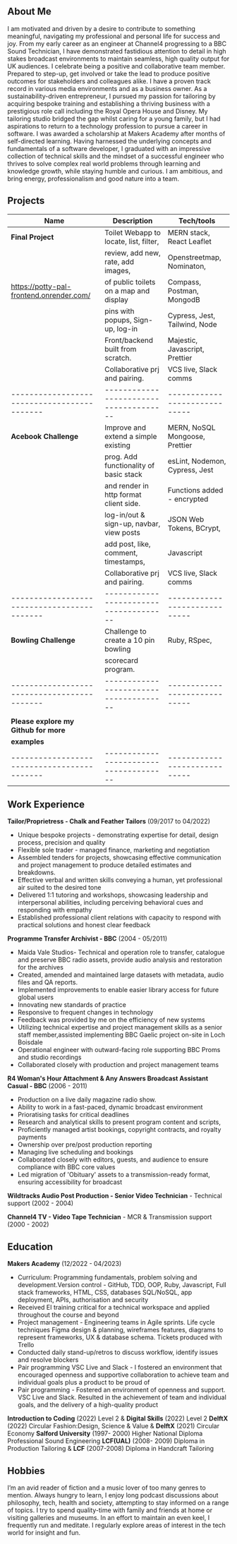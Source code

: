 ## About Me

I am motivated and driven by a desire to contribute to something meaningful, navigating my professional and personal life for success and joy. From my early career as an engineer at Channel4 progressing to a BBC Sound Technician, I have demonstrated fastidious attention to detail in high stakes broadcast environments to maintain seamless, high quality output for UK audiences.
I celebrate being a positive and collaborative team member. Prepared to step-up, get involved or take the lead to produce positive outcomes for stakeholders and colleagues alike. I have a proven track record in various media environments and as a business owner.
As a sustainability-driven entrepreneur, I pursued my passion for tailoring by acquiring bespoke training and establishing a thriving business with a prestigious role call including the Royal Opera House and Disney.
My tailoring studio bridged the gap whilst caring for a young family, but I had aspirations to return to a technology profession to pursue a career in software. I was awarded a scholarship at Makers Academy after months of self-directed learning.
Having harnessed the underlying concepts and fundamentals of a software developer, I graduated with an impressive collection of technical skills and the mindset of a successful engineer who thrives to solve complex real world problems through learning and knowledge growth, while staying humble and curious.
I am ambitious, and bring energy, professionalism and good nature into a team.

## Projects

| Name                                        | Description                              | Tech/tools                     |
| ------------------------------------------- | ---------------------------------------- | ------------------------------ |
| **Final Project**                           | Toilet Webapp to locate, list, filter,   | MERN stack, React Leaflet      |
|                                             | review, add new, rate, add images,       | Openstreetmap, Nominaton,      |
| https://potty-pal-frontend.onrender.com/    | of public toilets on a map and display   | Compass, Postman, MongodB      |
|                                             | pins with popups, Sign-up, log-in        | Cypress, Jest, Tailwind, Node  |
|                                             | Front/backend built from scratch.        | Majestic, Javascript, Prettier |
|                                             | Collaborative prj and pairing.           | VCS live, Slack comms          |
| ------------------------------------------- | --------------------------------------   | -----------------------------  |
| **Acebook Challenge**                       | Improve and extend a simple existing     | MERN, NoSQL Mongoose, Prettier |
|                                             | prog. Add functionality of basic stack   | esLint, Nodemon, Cypress, Jest |
|                                             | and render in http format client side.   | Functions added - encrypted    |
|                                             | log-in/out & sign-up, navbar, view posts | JSON Web Tokens, BCrypt,       |
|                                             | add post, like, comment, timestamps,     | Javascript                     |
|                                             | Collaborative prj and pairing.           | VCS live, Slack comms          |
| ------------------------------------------- | --------------------------------------   | -----------------------------  |
| **Bowling Challenge**                       | Challenge to create a 10 pin bowling     | Ruby, RSpec,                   |
|                                             | scorecard program.                       |                                |
| ------------------------------------------- | --------------------------------------   | -----------------------------  |
|                                             |                                          |                                |
| **Please explore my Github for more**       |                                          |                                |
| **examples**                                |                                          |                                |
| ------------------------------------------- | --------------------------------------   | -----------------------------  |

## Work Experience

**Tailor/Proprietress - Chalk and Feather Tailors** (09/2017 to 04/2022)

- Unique bespoke projects - demonstrating expertise for detail, design process, precision and quality
- Flexible sole trader - managed finance, marketing and negotiation
- Assembled tenders for projects, showcasing effective communication and project management to produce detailed estimates and breakdowns.
- Effective verbal and written skills conveying a human, yet professional air suited to the desired tone
- Delivered 1:1 tutoring and workshops, showcasing leadership and interpersonal abilities, including perceiving behavioral cues and responding with empathy
- Established professional client relations with capacity to respond with practical solutions and honest clear feedback

**Programme Transfer Archivist - BBC** (2004 - 05/2011)

- Maida Vale Studios- Technical and operation role to transfer, catalogue and preserve BBC radio assets, provide audio analysis and restoration for the archives
- Created, amended and maintained large datasets with metadata, audio files and QA reports.
- Implemented improvements to enable easier library access for future global users
- Innovating new standards of practice
- Responsive to frequent changes in technology
- Feedback was provided by me on the efficiency of new systems
- Utilizing technical expertise and project management skills as a senior staff member,assisted implementing BBC Gaelic project on-site in Loch Boisdale
- Operational engineer with outward-facing role supporting BBC Proms and studio recordings
- Collaborated closely with production and project management teams

**R4 Woman's Hour Attachment & Any Answers Broadcast Assistant Casual - BBC** (2006 - 2011)

- Production on a live daily magazine radio show.
- Ability to work in a fast-paced, dynamic broadcast environment
- Prioratising tasks for critical deadlines
- Research and analytical skills to present program content and scripts,
- Proficiently managed artist bookings, copyright contracts, and royalty payments
- Ownership over pre/post production reporting
- Managing live scheduling and bookings
- Collaborated closely with editors, guests, and audience to ensure compliance with BBC core values
- Led migration of 'Obituary' assets to a transmission-ready format, ensuring accessibility for broadcast

**Wildtracks Audio Post Production - Senior Video Technician** - Technical support (2002 - 2004)

**Channel4 TV - Video Tape Technician** - MCR & Transmission support (2000 - 2002)

## Education

**Makers Academy** (12/2022 - 04/2023)

- Curriculum: Programming fundamentals, problem solving and development.Version control - GitHub, TDD, OOP, Ruby, Javascript, Full stack frameworks, HTML, CSS, databases SQL/NoSQL, app deployment, APIs, authorisation and security
- Received EI training critical for a technical workspace and applied throughout the course and beyond
- Project management - Engineering teams in Agile sprints. Life cycle techniques Figma design & planning, wireframes features, diagrams to represent frameworks, UX & database schema. Tickets produced with Trello
- Conducted daily stand-up/retros to discuss workflow, identify issues and resolve blockers
- Pair programming VSC Live and Slack - I fostered an environment that encouraged openness and supportive collaboration to achieve team and individual goals plus a product to be proud of
- Pair programming - Fostered an environment of openness and support. VSC Live and Slack. Resulted in the achievement of team and individual goals, and the delivery of a high-quality product

**Introduction to Coding** (2022) Level 2 & **Digital Skills** (2022) Level 2
**DelftX** (2022) Circular Fashion:Design, Science & Value & **DelftX** (2021) Circular Economy
**Salford University** (1997- 2000) Higher National Diploma Professional Sound Engineering
**LCF(UAL)** (2008- 2009) Diploma in Production Tailoring & **LCF** (2007-2008) Diploma in Handcraft Tailoring

## Hobbies

I’m an avid reader of fiction and a music lover of too many genres to mention. Always hungry to learn, I enjoy long podcast discussions about philosophy, tech, health and society, attempting to stay informed on a range of topics. I try to spend quality-time with family and friends at home or visiting galleries and museums. In an effort to maintain an even keel, I frequently run and meditate. I regularly explore areas of interest in the tech world for insight and fun.
